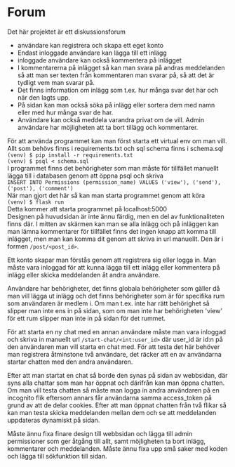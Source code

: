 # Forum
Det här projektet är ett diskussionsforum
* användare kan registrera och skapa ett eget konto
* Endast inloggade användare kan lägga till ett inlägg 
* inloggade användare kan också kommentera på inlägget 
* I kommentarerna på inlägget så kan man svara på andras meddelanden så att man ser texten från kommentaren man svarar på, så att det är tydligt vem man svarar på.
* Det finns information om inlägg som t.ex. hur många svar det har och när den lagts upp. 
* På sidan kan man också söka på inlägg eller sortera dem med namn eller med hur många svar de har. 
* Användare kan också meddela varandra privat om de vill. Admin användare har möjligheten att ta bort tillägg och kommentarer.

För att använda programmet kan man först starta ett virtual env om man vill.  
Allt som behövs finns i requirements.txt och sql schema finns i schema.sql  
`(venv) $ pip install -r requirements.txt`  
`(venv) $ psql < schema.sql`  
I programmet finns det behörigheter som man måste för tillfället manuellt lägga till i databasen genom att öppna psql och skriva  
`INSERT INTO Permissions (permission_name) VALUES ('view'), ('send'), ('post'), ('comment')`  
När man gjort det här så kan man starta programmet genom att köra  
`(venv) $ flask run`  
Detta kommer att starta programmet på localhost:5000  
Designen på huvudsidan är inte ännu färdig, men en del av funktionaliteten finns där. I mitten av skärmen kan man se alla inlägg och   på inläggen kan man lämna kommentarer för tillfället finns det ingen knapp att komma till inlägget, men man kan komma dit genom att   skriva in url manuellt. Den är i formen `/post/<post_id>`.  

Ett konto skapar man förstås genom att registrera sig eller logga in. Man måste vara inloggad för att kunna lägga till ett inlägg   eller kommentera på inlägg eller skicka meddelanden åt andra användare.   

Användare har behörigheter, det finns globala behörigheter som gäller då man vill lägga ut inlägg och det finns behörigheter som är   för specifika rum som användaren är medlem i. Om man t.ex. inte har rätt behörighet så slipper man inte ens in på sidan, som om man   inte har behörigheten 'view' för ett rum slipper man inte in på sidan för det rummet.   

För att starta en ny chat med en annan användare måste man vara inloggad och skriva in manuellt url `/start-chat/<int:user_id>` där   user_id är id:n på den användaren man vill starta en chat med. För att testa det här behöver man registrera åtminstone två användare,   det räcker att en av användarna startar chatten med den andra användaren.  

Efter att man startat en chat så borde den synas på sidan av webbsidan, där syns alla chattar som man har öppnat och därifrån kan man   öppna chatten. Om man vill testa chatten så måste man logga in andra användaren på en incognito flik eftersom annars får användarna   samma access_token på grund av att de delar cookies. Efter att man öppnat chatten från två flikar så kan man testa skicka meddelanden   mellan dem och se att meddelanden uppdateras dynamiskt på sidan.  

Måste ännu fixa finare design till webbsidan och lägga till admin permissioner som ger åtgång till allt, samt möjligheten ta bort   inlägg, kommentarer och meddelanden. Måste ännu fixa upp små saker med koden och lägga till sökfunktion till sidan.  
